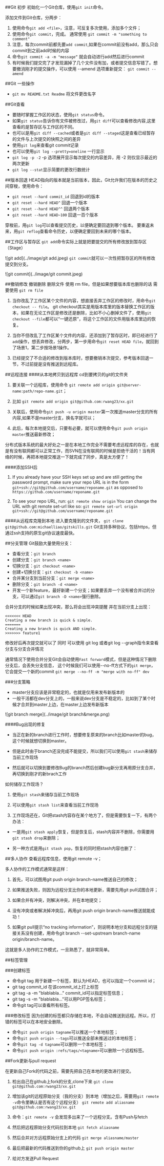 ##Git 初步
初始化一个Git仓库，使用`git init`命令。

添加文件到Git仓库，分两步：

1. 使用命令`git add <file>`，注意，可反复多次使用，添加多个文件；
2. 使用命令`git commit`，完成。
通常使用 `git commit -m "something to comment"`
3.  注意，每次commit前都先要`add commit`,如果在commit前没有add，那么只会commit到之前add时候的内容
4.  命令`git commit -a -m "message“` 就会自动进行add然后进行commit
5. 有时候我们提交完了才发现漏掉了几个文件没有加，或者提交信息写错了。想要撤消刚才的提交操作，可以使用 --amend 选项重新提交： `git commit --amend`

##Git 一些操作

* `git mv README.txt Readme` 将文件更改名字

##Git查看
* 要随时掌握工作区的状态，使用`git status`命令。
* 如果`git status`告诉你有文件被修改过，用`git diff`可以查看修改内容,这里查看的是暂存区与工作区的不同。
* 也可以是用`git diff --cached`或者是`git diff --staged`这是查看已经暂存的文件与上次提交的快照之间的差异
* 使用`git log`来查看git commit记录
* 也可以使用`git log --pretty=oneline` 一行显示
* `git log -p -2` -p 选项展开显示每次提交的内容差异，用 -2 则仅显示最近的两次更新
*  `git log --stat`显示简要的更改行数统计

##版本回退
HEAD指向的版本就是当前版本，因此，Git允许我们在版本的历史之间穿梭，使用命令：

* `git reset --hard commit_id` 回退到id的版本
* `git reset --hard HEAD^` 	 回退一个版本
* `git reset --hard HEAD^^`   回退两个版本
* `git reset --hard HEAD~100` 回退一百个版本

穿梭前，用`git log`可以查看提交历史，以便确定要回退到哪个版本。
要重返未来，用`git reflog`查看命令历史，以便确定要回到未来的哪个版本。

##工作区与暂存区
`git add`命令实际上就是把要提交的所有修改放到暂存区（Stage）

![git add](../image/git add.jpeg)
`git commit`就可以一次性把暂存区的所有修改提交到分支。

![git commit](../image/git commit.jpeg)

##撤销修改 撤销删除
删除文件 使用 rm file，但是如果想要版本库也删除的话 需要使用 `git rm file`

1. 当你改乱了工作区某个文件的内容，想直接丢弃工作区的修改时，用命令`git checkout -- file`。 git checkout其实是用版本库里的版本替换工作区的版本，如果在无论工作区是修改还是删除，比如不小心删掉文件了，使用`git checkout --file`都可以“一键还原”，将这个工作区的文件用版本库里边的恢复。

2. 当你不但改乱了工作区某个文件的内容，还添加到了暂存区时，即已经进行了`add`操作，想丢弃修改，分两步，第一步用命令`git reset HEAD file`，就回到了场景1，第二步按场景1操作。

3. 已经提交了不合适的修改到版本库时，想要撤销本次提交，参考版本回退一节，不过前提是没有推送到远程库。

##远程连接
####从本地拷贝到远程库
cd到要拷贝的git的文件夹

1. 要关联一个远程库，使用命令 `git remote add origin git@server-name:path/repo-name.git`；
2. 比如 `git remote add origin git@github.com:rwang23/xx.git`

2. 关联后，使用命令`git push -u origin master`第一次推送master分支的所有内容,如果不是master分支，换名字就可以；

3. 此后，每次本地提交后，只要有必要，就可以使用命令`git push origin master`推送最新修改；

分布式版本系统的最大好处之一是在本地工作完全不需要考虑远程库的存在，也就是有没有联网都可以正常工作，而SVN在没有联网的时候是拒绝干活的！当有网络的时候，再把本地提交推送一下就完成了同步，真是太方便了！

####添加SSH后

1. If you already have your SSH keys set up and are still getting the password prompt, make sure your repo URL is in the form `git+ssh://git@github.com/username/reponame.git` as opposed to `https://github.com/username/reponame.git`

2. To see your repo URL, run:
`git remote show origin`
You can change the URL with git remote set-url like so: `git remote set-url origin git+ssh://git@github.com/username/reponame.git`




####从远程库克隆到本地
进入要克隆到的文件夹，
`git clone git@github.com:michaelliao/gitskills.git`
Git支持多种协议，包括https，但通过ssh支持的原生git协议速度最快。

##分支管理
Git鼓励大量使用分支：

* 查看分支：`git branch`
* 创建分支：`git branch <name>`
* 切换分支：`git checkout <name>`
* 创建+切换分支：`git checkout -b <name>`
* 合并某分支到当前分支：`git merge <name>`
* 删除分支：`git branch -d <name>`
* 开发一个新feature，最好新建一个分支；如果要丢弃一个没有被合并过的分支，可以通过`git branch -D <name>`强行删除。

合并分支的时候如果出现冲突，那么将会出现冲突提醒
并在当前分支上出现：

	<<<<<<< HEAD
	Creating a new branch is quick & simple.
	=======
	Creating a new branch is quick AND simple.
	>>>>>>> feature1
修改好后再次提交就可以了
同时 可以使用 git log 或者git log --graph指令来查看分支与分支合并情况

通常情况下使用合并分支Git会自动使用`Fast forward`模式，但是这种情况下删除分支后，会丢失分支信息，
这个时候我们可以使用--no-ff方式下的`git merge`，它会提交一个新的commit
`git merge --no-ff -m "merge with no-ff" dev`


###分支策略

* master分支应该是非常稳定的，也就是仅用来发布新版本的
* 一般干活都在dev分支上的，一般来说dev分支是不稳定的，比如到了某个时候才合并到master上边，在master上边发布新版本

![git branch merge](../image/git branch&merge.png)

####Bug出现的修复

* 当正在新的branch进行工作时，想要修复原来的branch比如master的bug，这个时候就想切换到master。

* 但是此时由于branch还没完成不能提交，所以我们可以使用`git stash`来储存当前工作现场

* 然后就可以切换到要修改Bug的branch然后创建bug新分支再用原分支合并，再切换到刚才的新brach工作

如何储存工作现场？

1. 使用`git stash`来储存当前工作现场

2. 可以使用`git stash list`来查看当前工作现场

3. 工作现场还在，Git把stash内容存在某个地方了，但是需要恢复一下，有两个办法：

* 一是用`git stash apply`恢复，但是恢复后，stash内容并不删除，你需要用`git stash drop`来删除；

* 另一种方式是用`git stash pop`，恢复的同时把stash内容也删了：

##多人协作
查看远程库信息，使用git remote -v；

多人协作的工作模式通常是这样：

1. 首先，可以试图用git push origin branch-name推送自己的修改；

2. 如果推送失败，则因为远程分支比你的本地更新，需要先用git pull试图合并；

3. 如果合并有冲突，则解决冲突，并在本地提交；

4. 没有冲突或者解决掉冲突后，再用git push origin branch-name推送就能成功！

5. 如果git pull提示“no tracking information”，则说明本地分支和远程分支的链接关系没有创建，用命令git branch --set-upstream branch-name origin/branch-name。

这就是多人协作的工作模式，一旦熟悉了，就非常简单。

##标签管理

###创建标签
* 命令git tag <name>用于新建一个标签，默认为HEAD，也可以指定一个commit id；
* git tag commit_id 在该commit_id上打上标签
* git tag -a <tagname> -m "blablabla..." commit_id可以指定标签信息；
* git tag -s <tagname> -m "blablabla..."可以用PGP签名标签；
* 命令git tag可以查看所有标签。

###修改标签
因为创建的标签都只存储在本地，不会自动推送到远程。所以，打错的标签可以在本地安全删除。

* 命令`git push origin tagname`可以推送一个本地标签；
* 命令`git push origin --tags`可以推送全部未推送过的本地标签；
* 命令`git tag -d tagname`可以删除一个本地标签；
* 命令`git push origin :refs/tags/<tagname>`可以删除一个远程标签。


##Fork更新与pull request

在更新自己Fork的代码之前，需要先把自己在本地的更改进行提交。

1. 检出自己在github上fork的分支,clone下来
`git clone git@github.com:rwang23/xx.git`

2. 增加该git的远程原始分支（我的分支）到本地（增加之后，需要用`git remote -v`命令里确认是否有这个远程分支）
`git remote add aliasname git@github.com:rwang23/xx.git`

3. 命令：`git remote -v` 会发现多出来了一个远程分支。含有Push与fetch

4. 然后把远程原始分支代码拉到本地
`git fetch aliasname`

4. 然后合并对方远程原始分支上的代码
`git merge aliasname/master`

5. 最后把最新的代码推送到你的github上
`git push origin master`

6. 给对方发送Pull Request
